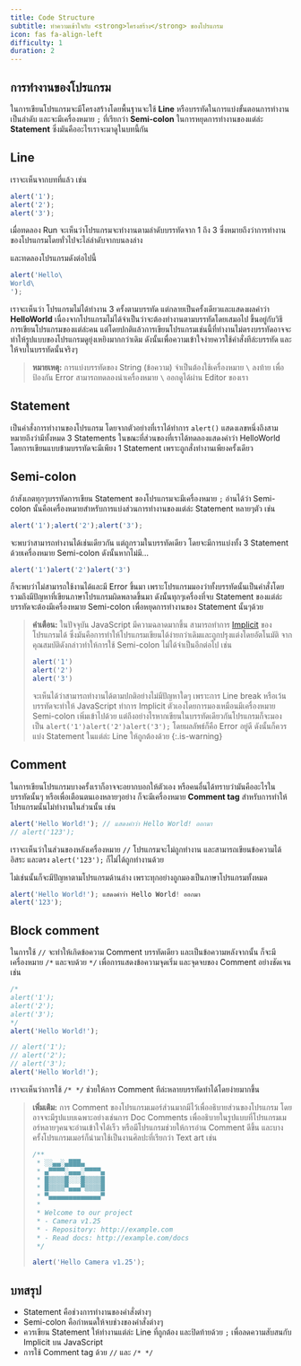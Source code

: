 ```yaml
---
title: Code Structure
subtitle: ทำความเข้าใจกับ <strong>โครงสร้าง</strong> ของโปรแกรม
icon: fas fa-align-left
difficulty: 1
duration: 2
---
```


## การทำงานของโปรแกรม

ในการเขียนโปรแกรมจะมีโครงสร้างโดยพื้นฐานจะใช้ **Line** หรือบรรทัดในการแบ่งขั้นตอนการทำงานเป็นลำดับ และจะมีเครื่องหมาย `;` ที่เรียกว่า **Semi-colon** ในการหยุดการทำงานของแต่ล่ะ **Statement** ซึ่งมันคืออะไรเราจะมาดูในบทนี้กัน

## Line

เราจะเห็นจากบทที่แล้ว เช่น

```javascript
alert('1');
alert('2');
alert('3');
```

เมื่อทดลอง Run จะเห็นว่าโปรแกรมจะทำงานตามลำดับบรรทัดจาก 1 ถึง 3 ซึ่งหมายถึงว่าการทำงานของโปรแกรมโดยทั่วไปจะไล่ลำดับจากบนลงล่าง

และทดลองโปรแกรมดังต่อไปนี้

```javascript
alert('Hello\
World\
');
```

เราจะเห็นว่า โปรแกรมไม่ได้ทำงาน 3 ครั้งตามบรรทัด แต่กลายเป็นครั้งเดียวและแสดงผลคำว่า **HelloWorld** เนื่องจากโปรแกรมไม่ได้จำเป็นว่าจะต้องทำงานตามบรรทัดโดยเสมอไป ขึ้นอยู่กับวิธีการเขียนโปรแกรมของแต่ล่ะคน แต่โดยปกติแล้วการเขียนโปรแกรมเช่นนี้ที่ทำงานไม่ตรงบรรทัดอาจจะทำให้รูปแบบของโปรแกรมดูยุ่งเหยิงมากกว่าเดิม ดังนั้นเพื่อความเข้าใจง่ายควรใช้คำสั่งทีล่ะบรรทัด และให้จบในบรรทัดนั้นจริงๆ

> **หมายเหตุ:** การแบ่งบรรทัดของ String (ข้อความ) จำเป็นต้องใช้เครื่องหมาย `\` ลงท้าย เพื่อป้องกัน Error สามารถทดลองนำเครื่องหมาย `\` ออกดูได้ผ่าน Editor ของเรา

## Statement

เป็นคำสั่งการทำงานของโปรแกรม โดยจากตัวอย่างที่เราได้ทำการ `alert()` แสดงเลขหนึ่งถึงสาม หมายถึงว่ามีทั้งหมด 3 Statements ในขณะที่ส่วนของที่เราได้ทดลองแสดงคำว่า HelloWorld โดยการเขียนแบบข้ามบรรทัดจะมีเพียง 1 Statement เพราะถูกสั่งทำงานเพียงครั้งเดียว

## Semi-colon

ถ้าสังเกตทุกๆบรรทัดการเขียน Statement ของโปรแกรมจะมีเครื่องหมาย `;` อ่านได้ว่า Semi-colon นั้นคือเครื่องหมายสำหรับการแบ่งส่วนการทำงานของแต่ล่ะ Statement หลายๆตัว เช่น

```javascript
alert('1');alert('2');alert('3');
```

จะพบว่าสามารถทำงานได้เช่นเดียวกัน แต่ถูกรวมในบรรทัดเดียว โดยจะมีการแบ่งทั้ง 3 Statement ด้วยเครื่องหมาย Semi-colon ดังนั้นหากไม่มี...

```javascript
alert('1')alert('2')alert('3')
```

ก็จะพบว่าไม่สามารถใช้งานได้และมี Error ขึ้นมา เพราะโปรแกรมมองว่าทั้งบรรทัดนั้นเป็นคำสั่งโดยรวมถึงมีปัญหาที่เขียนภาษาโปรแกรมผิดพลาดขึ้นมา ดังนั้นทุกๆเครื่องที่จบ Statement ของแต่ล่ะบรรทัดจะต้องมีเครื่องหมาย Semi-colon เพื่อหยุดการทำงานของ Statement นั้นๆด้วย

> **คำเตือน:** ในปัจจุบัน JavaScript มีความฉลาดมากขึ้น สามารถทำการ [Implicit](https://en.wikipedia.org/wiki/Implicit_parallelism) ของโปรแกรมได้ ซึ่งมันคือการทำให้โปรแกรมเขียนได้ง่ายกว่าเดิมและถูกปรุงแต่งโดยอัตโนมัติ จากคุณสมบัติดังกล่าวทำให้การใช้ Semi-colon ไม่ได้จำเป็นอีกต่อไป เช่น
>
> ```javascript
> alert('1')
> alert('2')
> alert('3')
> ```
>
> จะเห็นได้ว่าสามารถทำงานได้ตามปกติอย่างไม่มีปัญหาใดๆ เพราะการ Line break หรือเว้นบรรทัดจะทำให้ JavaScript ทำการ Implicit ตัวเองโดยการมองเหมือนมีเครื่องหมาย Semi-colon เพิ่มเข้าไปด้วย แต่ถึงอย่างไรหากเขียนในบรรทัดเดียวกันโปรแกรมก็จะมองเป็น `alert('1')alert('2')alert('3');` โดยผลลัพธ์ก็คือ Error อยู่ดี ดังนั้นก็ควรแบ่ง Statement ในแต่ล่ะ Line ให้ถูกต้องด้วย
{:.is-warning}

## Comment

ในการเขียนโปรแกรมบางครั้งเราก็อาจจะอยากบอกให้ตัวเอง หรือคนอื่นได้ทราบว่ามันคืออะไรในบรรทัดนั้นๆ หรือเพื่อเตือนตนเองหลายๆอย่าง ก็จะมีเครื่องหมาย **Comment tag** สำหรับการทำให้โปรแกรมนั้นไม่ทำงานในส่วนนั้น เช่น

```javascript
alert('Hello World!'); // แสดงคำว่า Hello World! ออกมา
// alert('123');
```

เราจะเห็นว่าในส่วนของหลังเครื่องหมาย `//` โปรแกรมจะไม่ถูกทำงาน และสามารถเขียนข้อความได้อิสระ และตรง `alert('123');` ก็ไม่ได้ถูกทำงานด้วย

ไม่เช่นนั้นก็จะมีปัญหาตามโปรแกรมด้านล่าง เพราะทุกอย่างถูกมองเป็นภาษาโปรแกรมทั้งหมด

```javascript
alert('Hello World!'); แสดงคำว่า Hello World! ออกมา
alert('123');
```

## Block comment

ในการใช้ `//` จะทำให้เกิดข้อความ Comment บรรทัดเดียว และเป็นข้อความหลังจากนั้น ก็จะมีเครื่องหมาย `/*` และจบด้วย `*/` เพื่อการแสดงข้อความจุดเริ่ม และจุดจบของ Comment อย่างชัดเจน เช่น

```javascript
/*
alert('1');
alert('2');
alert('3');
*/
alert('Hello World!');
```

```javascript
// alert('1');
// alert('2');
// alert('3');
alert('Hello World!');
```

เราจะเห็นว่าการใช้ `/* */` ช่วยให้การ Comment ทีล่ะหลายบรรทัดทำได้โดยง่ายมากขึ้น

> **เพิ่มเติม:** การ Comment ของโปรแกรมเมอร์ส่วนมากมีไว้เพื่ออธิบายส่วนของโปรแกรม โดยอาจจะมีรูปแบบเฉพาะอย่างเช่นการ Doc Comments เพื่ออธิบายในรูปแบบที่โปรแกรมเมอร์หลายๆคนจะอ่านเข้าใจได้เร็ว หรือมีโปรแกรมช่วยให้การอ่าน Comment ดีขึ้น และบางครั้งโปรแกรมเมอร์ก็นำมาใช้เป็นงานศิลปะที่เรียกว่า Text art เช่น
>
> ```javascript
> /**
>  * ░░▄▄░▄███▄
>  * ▄▀▀▀▀░▄▄▄░▀▀▀▀▄
>  * █▒▒▒▒█░░░█▒▒▒▒█
>  * █▒▒▒▒▀▄▄▄▀▒▒▒▒█
>  * ▀▄▄▄▄▄▄▄▄▄▄▄▄▄▀
>  *
>  * Welcome to our project
>  * - Camera v1.25
>  * - Repository: http://example.com
>  * - Read docs: http://example.com/docs
>  */
>
> alert('Hello Camera v1.25');
> ```

## บทสรุป

- Statement คือช่วงการทำงานของคำสั่งต่างๆ
- Semi-colon คือกำหนดให้จบช่วงของคำสั่งต่างๆ
- ควรเขียน Statement ให้ทำงานแต่ล่ะ Line ที่ถูกต้อง และปิดท้ายด้วย `;` เพื่อลดความสับสนกับ Implicit บน JavaScript
- การใช้ Comment tag ด้วย `//` และ `/* */`
